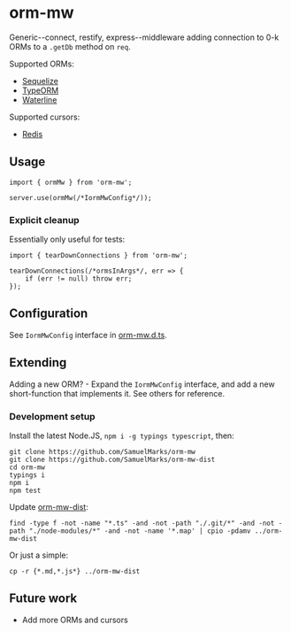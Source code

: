 orm-mw
======

Generic--connect, restify, express--middleware adding connection to 0-k ORMs to a `.getDb` method on `req`.

Supported ORMs:

 - [Sequelize](https://github.com/sequelize/sequelize)
 - [TypeORM](https://github.com/typeorm/typeorm)
 - [Waterline](https://github.com/balderdashy/waterline)
 
Supported cursors:

 - [Redis](https://github.com/luin/ioredis)

## Usage

    import { ormMw } from 'orm-mw';

    server.use(ormMw(/*IormMwConfig*/));

### Explicit cleanup
Essentially only useful for tests:

    import { tearDownConnections } from 'orm-mw';
    
    tearDownConnections(/*ormsInArgs*/, err => {
        if (err != null) throw err; 
    });

## Configuration

See `IormMwConfig` interface in [orm-mw.d.ts](https://github.com/SamuelMarks/orm-mw).

## Extending

Adding a new ORM? - Expand the `IormMwConfig` interface, and add a new short-function that implements it. See others for reference.

### Development setup
Install the latest Node.JS, `npm i -g typings typescript`, then:

    git clone https://github.com/SamuelMarks/orm-mw
    git clone https://github.com/SamuelMarks/orm-mw-dist
    cd orm-mw
    typings i
    npm i
    npm test

Update [orm-mw-dist](https://github.com/SamuelMarks/orm-mw-dist):

    find -type f -not -name "*.ts" -and -not -path "./.git/*" -and -not -path "./node-modules/*" -and -not -name '*.map' | cpio -pdamv ../orm-mw-dist

Or just a simple:

    cp -r {*.md,*.js*} ../orm-mw-dist

## Future work

  - Add more ORMs and cursors
